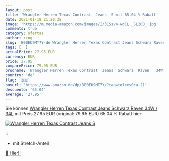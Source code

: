 ```yaml
---
layout: post
title: 'Wrangler Herren Texas Contrast  Jeans  S mit 65.04 % Rabatt'
date: 2021-01-19 21:20:38
image: 'https://m.media-amazon.com/images/I/31Ssv4+wdCL._SL200_.jpg'
comments: true
category: ofertas
author: ring
slug: 'B00EU9MT7Y-de Wrangler Herren Texas Contrast Jeans Schwarz Raven 34W / 34L'
tags: [  ]
actualPrice: 27.95 EUR
currency: EUR
price: 27.95
comparePrice: 79.95 EUR
prodname: 'Wrangler Herren Texas Contrast  Jeans  Schwarz  Raven   34W / 34L'
country: 'de'
flag: '🇩🇪'
buyurl: 'https://www.amazon.de/dp/B00EU9MT7Y/?tag=tolees0ca-21'
descuento: '65.04'
average: '27.95'
---
```


Sie können [Wrangler Herren Texas Contrast  Jeans  Schwarz  Raven   34W / 34L](https://www.amazon.de/dp/B00EU9MT7Y/?tag=tolees0ca-21) mit Preis 27.95 EUR (original: 79.95 EUR) 65.04 % Rabatt hier:

[![Wrangler Herren Texas Contrast  Jeans  S](https://m.media-amazon.com/images/I/31Ssv4+wdCL._SL200_.jpg)](https://www.amazon.de/dp/B00EU9MT7Y/?tag=tolees0ca-21)

ℹ️:

- mit Stretch-Anteil

[🛒 Hier!!](https://www.amazon.de/dp/B00EU9MT7Y/?tag=tolees0ca-21)
